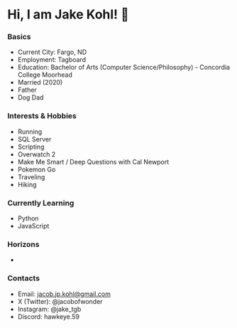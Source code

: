 # Hi, I am Jake Kohl! 👋



### Basics

* Current City: Fargo, ND
* Employment: Tagboard
* Education: Bachelor of Arts (Computer Science/Philosophy) - Concordia College Moorhead
* Married (2020)
* Father
* Dog Dad 

### Interests & Hobbies

* Running
* SQL Server
* Scripting
* Overwatch 2
* Make Me Smart / Deep Questions with Cal Newport
* Pokemon Go
* Traveling
* Hiking

### Currently Learning

* Python
* JavaScript

### Horizons

* 

### Contacts

* Email: jacob.jp.kohl@gmail.com
* X (Twitter): @jacobofwonder
* Instagram: @jake_tgb
* Discord: hawkeye.59